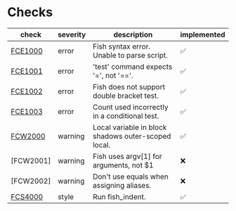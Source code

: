 # Checks

| check     | severity | description                                            | implemented        |
| --------- | -------- | ------------------------------------------------------ | ------------------ |
| [FCE1000] | error    |  Fish syntax error. Unable to parse script.            | :white_check_mark: |
| [FCE1001] | error    | 'test' command expects '=', not '=='.                  | :white_check_mark: |
| [FCE1002] | error    | Fish does not support double bracket test.             | :white_check_mark: |
| [FCE1003] | error    | Count used incorrectly in a conditional test.          | :white_check_mark: |
| [FCW2000] | warning  | Local variable in block shadows outer-scoped local.    | :white_check_mark: |
| [FCW2001] | warning  | Fish uses argv[1] for arguments, not \$1               | :x:                |
| [FCW2002] | warning  | Don't use equals when assigning aliases.               | :x:                |
| [FCS4000] | style    | Run fish_indent.                                       | :white_check_mark: |


[FCE1000]: https://github.com/mattmc3/fishcheck/wiki/FCE1000
[FCE1001]: https://github.com/mattmc3/fishcheck/wiki/FCE1001
[FCE1002]: https://github.com/mattmc3/fishcheck/wiki/FCE1002
[FCE1003]: https://github.com/mattmc3/fishcheck/wiki/FCE1003
[FCW2000]: https://github.com/mattmc3/fishcheck/wiki/FCW2000
[FCS4000]: https://github.com/mattmc3/fishcheck/wiki/FCS4000
